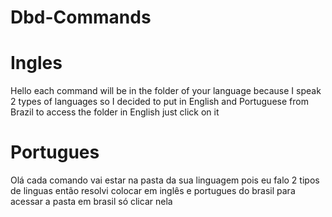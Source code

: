 # Dbd-Commands

# Ingles

 Hello each command will be in the folder of your language because I speak 2 types of languages so I decided to put in English and Portuguese from Brazil to access the folder in English just click on it

# Portugues

 Olá cada comando vai estar na pasta da sua linguagem pois eu falo 2 tipos de linguas então resolvi colocar em inglês e portugues do brasil para acessar a pasta em brasil só clicar nela
